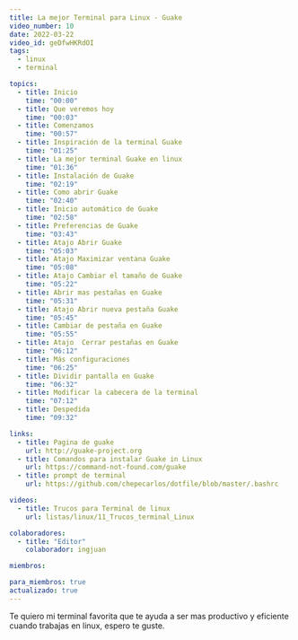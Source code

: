 ```yaml
---
title: La mejor Terminal para Linux - Guake
video_number: 10
date: 2022-03-22
video_id: geDfwHKRdOI
tags:
  - linux
  - terminal

topics:
  - title: Inicio
    time: "00:00"
  - title: Que veremos hoy
    time: "00:03"
  - title: Comenzamos
    time: "00:57"
  - title: Inspiración de la terminal Guake
    time: "01:25"
  - title: La mejor terminal Guake en linux
    time: "01:36"
  - title: Instalación de Guake
    time: "02:19"
  - title: Como abrir Guake
    time: "02:40"
  - title: Inicio automático de Guake
    time: "02:58"
  - title: Preferencias de Guake
    time: "03:43"
  - title: Atajo Abrir Guake
    time: "05:03"
  - title: Atajo Maximizar ventana Guake
    time: "05:08"
  - title: Atajo Cambiar el tamaño de Guake
    time: "05:22"
  - title: Abrir mas pestañas en Guake
    time: "05:31"
  - title: Atajo Abrir nueva pestaña Guake
    time: "05:45"
  - title: Cambiar de pestaña en Guake
    time: "05:55"
  - title: Atajo  Cerrar pestañas en Guake
    time: "06:12"
  - title: Más configuraciones
    time: "06:25"
  - title: Dividir pantalla en Guake
    time: "06:32"
  - title: Modificar la cabecera de la terminal
    time: "07:12"
  - title: Despedida
    time: "09:32"

links:
  - title: Pagina de guake
    url: http://guake-project.org
  - title: Comandos para instalar Guake in Linux
    url: https://command-not-found.com/guake
  - title: prompt de terminal
    url: https://github.com/chepecarlos/dotfile/blob/master/.bashrc

videos:
  - title: Trucos para Terminal de linux
    url: listas/linux/11_Trucos_terminal_Linux

colaboradores:
  - title: "Editor"
    colaborador: ingjuan

miembros:

para_miembros: true
actualizado: true
---
```


Te quiero mi terminal favorita que te ayuda a ser mas productivo y eficiente cuando trabajas en linux, espero te guste.
